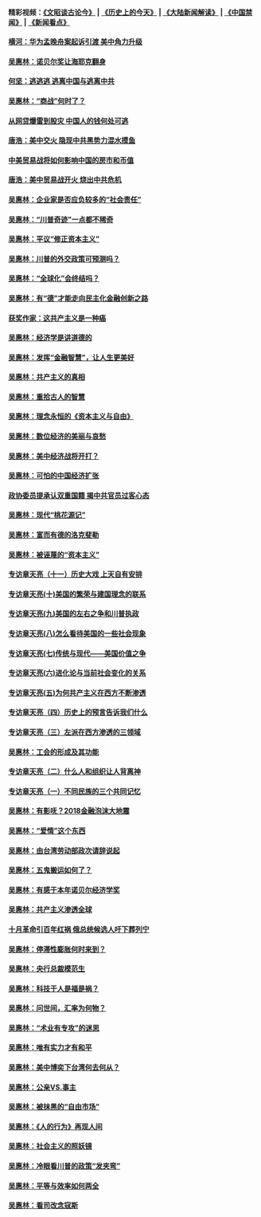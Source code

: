 #### 精彩视频：[《文昭谈古论今》](http://45.76.195.252/wenzhao) | [《历史上的今天》](http://45.76.195.252/today-in-history) | [《大陆新闻解读》](http://45.76.195.252/ntdtv-comedy) | [《中国禁闻》](http://45.76.195.252/ntdtv-news) | [《新闻看点》](http://45.76.195.252/news-insight) 

 #### [横河：华为孟晚舟案起诉引渡 美中角力升级](../pages/nsc423/n11027230.md?t=02110931) 

#### [吴惠林：诺贝尔奖让海耶克翻身](../pages/nsc423/n10890049.md?t=02110931) 

#### [何坚：逃逃逃 逃离中国与逃离中共](../pages/nsc423/n10592891.md?t=02110931) 

#### [吴惠林：“商战”何时了？](../pages/nsc423/n10573558.md?t=02110931) 

#### [从网贷爆雷到股灾 中国人的钱何处可逃](../pages/nsc423/n10572800.md?t=02110931) 

#### [唐浩：美中交火 隐现中共黑势力混水摸鱼](../pages/nsc423/n10544040.md?t=02110931) 

#### [中美贸易战将如何影响中国的房市和币值](../pages/nsc423/n10543697.md?t=02110931) 

#### [唐浩：美中贸易战开火 烧出中共危机](../pages/nsc423/n10540126.md?t=02110931) 

#### [吴惠林：企业家是否应负较多的“社会责任”](../pages/nsc423/n10535022.md?t=02110931) 

#### [吴惠林：“川普奇迹”一点都不稀奇](../pages/nsc423/n10512808.md?t=02110931) 

#### [吴惠林：平议“修正资本主义”](../pages/nsc423/n10495724.md?t=02110931) 

#### [吴惠林：川普的外交政策可预测吗？](../pages/nsc423/n10462387.md?t=02110931) 

#### [吴惠林：“全球化”会终结吗？](../pages/nsc423/n10452838.md?t=02110931) 

#### [吴惠林：有“德”才能走向民主化金融创新之路](../pages/nsc423/n10432292.md?t=02110931) 

#### [获奖作家：这共产主义是一种癌](../pages/nsc423/n10431541.md?t=02110931) 

#### [吴惠林：经济学是讲道德的](../pages/nsc423/n10398014.md?t=02110931) 

#### [吴惠林：发挥“金融智慧”，让人生更美好](../pages/nsc423/n10375019.md?t=02110931) 

#### [吴惠林：共产主义的真相](../pages/nsc423/n10351394.md?t=02110931) 

#### [吴惠林：重拾古人的智慧](../pages/nsc423/n10337691.md?t=02110931) 

#### [吴惠林：理念永恒的《资本主义与自由》](../pages/nsc423/n10316274.md?t=02110931) 

#### [吴惠林：数位经济的美丽与哀愁](../pages/nsc423/n10292946.md?t=02110931) 

#### [吴惠林：美中经济战将开打？](../pages/nsc423/n10258825.md?t=02110931) 

#### [吴惠林：可怕的中国经济扩张](../pages/nsc423/n10219147.md?t=02110931) 

#### [政协委员提承认双重国籍 揭中共官员过客心态](../pages/nsc423/n10208809.md?t=02110931) 

#### [吴惠林：现代“桃花源记”](../pages/nsc423/n10185234.md?t=02110931) 

#### [吴惠林：富而有德的洛克斐勒](../pages/nsc423/n10142264.md?t=02110931) 

#### [吴惠林：被诬蔑的“资本主义”](../pages/nsc423/n10124816.md?t=02110931) 

#### [专访章天亮（十一）历史大戏 上天自有安排](../pages/nsc423/n10094905.md?t=02110931) 

#### [专访章天亮(十)美国的繁荣与建国理念的联系](../pages/nsc423/n10094899.md?t=02110931) 

#### [专访章天亮(九)美国的左右之争和川普执政](../pages/nsc423/n10094889.md?t=02110931) 

#### [专访章天亮(八)怎么看待美国的一些社会现象](../pages/nsc423/n10094857.md?t=02110931) 

#### [专访章天亮(七)传统与现代——美国价值之争](../pages/nsc423/n10093140.md?t=02110931) 

#### [专访章天亮(六)进化论与当前社会变化的关系](../pages/nsc423/n10092036.md?t=02110931) 

#### [专访章天亮(五)为何共产主义在西方不断渗透](../pages/nsc423/n10083620.md?t=02110931) 

#### [专访章天亮（四）历史上的预言告诉我们什么](../pages/nsc423/n10083606.md?t=02110931) 

#### [专访章天亮（三）左派在西方渗透的三领域](../pages/nsc423/n10081115.md?t=02110931) 

#### [吴惠林：工会的形成及其功能](../pages/nsc423/n10080633.md?t=02110931) 

#### [专访章天亮（二）什么人和组织让人背离神](../pages/nsc423/n10076637.md?t=02110931) 

#### [专访章天亮（一）不同民族的三个共同记忆](../pages/nsc423/n10074188.md?t=02110931) 

#### [吴惠林：有影呒？2018金融泡沫大地震](../pages/nsc423/n10040534.md?t=02110931) 

#### [吴惠林：“爱情”这个东西](../pages/nsc423/n10019423.md?t=02110931) 

#### [吴惠林：由台湾劳动部政次请辞说起](../pages/nsc423/n9979679.md?t=02110931) 

#### [吴惠林：五鬼搬运如何了？](../pages/nsc423/n9925338.md?t=02110931) 

#### [吴惠林：有感于本年诺贝尔经济学奖](../pages/nsc423/n9871883.md?t=02110931) 

#### [吴惠林：共产主义渗透全球](../pages/nsc423/n9812748.md?t=02110931) 

#### [十月革命引百年红祸 俄总统候选人吁下葬列宁](../pages/nsc423/n9810182.md?t=02110931) 

#### [吴惠林：停滞性膨胀何时来到？](../pages/nsc423/n9764136.md?t=02110931) 

#### [吴惠林：央行总裁模范生](../pages/nsc423/n9728134.md?t=02110931) 

#### [吴惠林：科技于人是福是祸？](../pages/nsc423/n9672982.md?t=02110931) 

#### [吴惠林：问世间，汇率为何物？](../pages/nsc423/n9621788.md?t=02110931) 

#### [吴惠林：“术业有专攻”的迷思](../pages/nsc423/n9580363.md?t=02110931) 

#### [吴惠林：唯有实力才有和平](../pages/nsc423/n9529599.md?t=02110931) 

#### [吴惠林：美中博奕下台湾何去何从？](../pages/nsc423/n9483598.md?t=02110931) 

#### [吴惠林：公亲VS.事主](../pages/nsc423/n9425637.md?t=02110931) 

#### [吴惠林：被抹黑的“自由市场”](../pages/nsc423/n9351545.md?t=02110931) 

#### [吴惠林：《人的行为》再现人间](../pages/nsc423/n9296339.md?t=02110931) 

#### [吴惠林：社会主义的照妖镜](../pages/nsc423/n9243460.md?t=02110931) 

#### [吴惠林：冷眼看川普的政策“发夹弯”](../pages/nsc423/n9120684.md?t=02110931) 

#### [吴惠林：平等与效率如何两全](../pages/nsc423/n9075430.md?t=02110931) 

#### [吴惠林：看司改念寇斯](../pages/nsc423/n9024915.md?t=02110931) 

